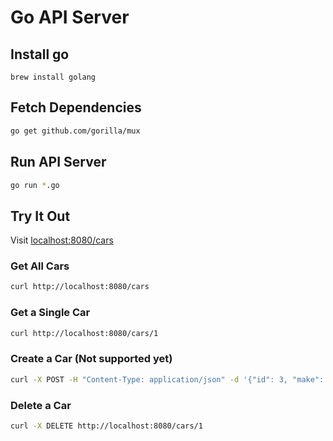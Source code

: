 # Go API Server

## Install go

```
brew install golang
```

## Fetch Dependencies

```bash
go get github.com/gorilla/mux
```

## Run API Server

```bash
go run *.go
```

## Try It Out

Visit [localhost:8080/cars](http://localhost:8080/cars)

### Get All Cars

```bash
curl http://localhost:8080/cars
```

### Get a Single Car

```bash
curl http://localhost:8080/cars/1
```

### Create a Car (Not supported yet)

```bash
curl -X POST -H "Content-Type: application/json" -d '{"id": 3, "make": "Alfa Romeo", "model": "8C", "year": 2017, "transmission": {"type": "Dual Dry Clutch", "gears": 6}}' http://localhost:8080/cars
```

### Delete a Car

```bash
curl -X DELETE http://localhost:8080/cars/1
```